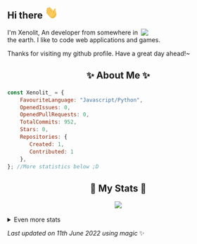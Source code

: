 ## Hi there <img src="https://raw.githubusercontent.com/Xenolit/Xenolit/main/.github/wave.gif" width="30px"> 
<img align="right" src="https://avatars.githubusercontent.com/u/81859776?v=4" width="200" />
I'm Xenolit, An developer from somewhere in the earth. I like to code web applications and games. 
  
Thanks for visiting my github profile. Have a great day ahead!~
  
<h2 align="center"> ✨ About Me ✨</h2>

```js
const Xenolit_ = {
    FavouriteLanguage: "Javascript/Python",
    OpenedIssues: 0,
    OpenedPullRequests: 0,
    TotalCommits: 952,
    Stars: 0,
    Repositories: {
       Created: 1,
       Contributed: 1
    },
}; //More statistics below ;D
```
  
<h2 align="center"> 🚀 My Stats 🚀</h2>
<p align="center">
<img src="https://github-readme-stats.vercel.app/api?username=Xenolit&show_icons=true&theme=radical">
</p>
<details>
  <summary>
      Even more stats
  </summary>
  <p align="center">
    <img src="https://github-readme-streak-stats.herokuapp.com/?user=Xenolit&theme=tokyonight">
    <img src="https://github-profile-trophy.vercel.app/?username=Xenolit&theme=dracula">
    <img src="https://github-readme-stats.vercel.app/api/top-langs/?username=Xenolit&langs_count=8">
  </p>
</details>
  
<!-- Last updated on Sat Jun 11 2022 12:26:56 GMT+0000 (Coordinated Universal Time) ;-;-->
<i>Last updated on 11th June 2022 using magic</i> ✨